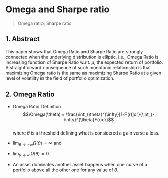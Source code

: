 # Omega and Sharpe ratio
> Omega ratio; Sharpe ratio

## 1. Abstract

This paper shows that Omega Ratio and Sharpe Ratio are strongly connected when the underlying distribution is elliptic, i.e., Omega Ratio is increasing function of Sharpe Ratio w.r.t. $\mu$, the expected return of portfolio. A straightforward consequence of such monotonic relationship is that maximizing Omega ratio is the same as maximizing Sharpe Ratio at a given level of volatility in the field of portfolio optimization. 

## 2. Omega Ratio
- Omega Ratio Definition  
$$\Omega(\theta) = \frac{\int_{\theta}^{\infty}[1-F(r)]dr}{\int_{-\infty}^{\theta}F(r)dr}$$   
where $\theta$ is a threshold defining what is considered a gain verse a loss.   

- $\lim_{\theta\to-\infty}\Omega(\theta) = \infty$  and
- $\lim_{\theta\to \infty}\Omega(\theta) = 0$.
- An asset dominates another asset happens when one curve of a portfolio above all the other one for any value of $\theta$.


